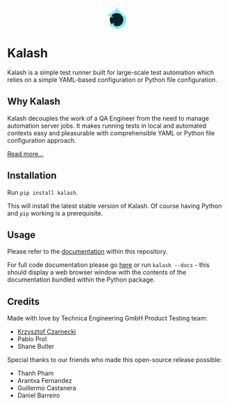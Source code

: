 <img src="kalash/res/kalash2.svg" alt="logo" width="50" style="display: block;margin-left: auto;margin-right: auto;"/>

# Kalash

Kalash is a simple test runner built for large-scale test automation which relies on a simple YAML-based configuration or Python file configuration.

## Why Kalash

Kalash decouples the work of a QA Engineer from the need to manage automation server jobs. It makes running tests in local and automated contexts easy and pleasurable with comprehensible YAML or Python file configuration approach.

[Read more...](./kalash/doc/features.md)

## Installation

Run `pip install kalash`.

This will install the latest stable version of Kalash. Of course having Python and `pip` working is a prerequisite.

## Usage

Please refer to the [documentation](./kalash/doc/basic_usage.md) within this repository.

For full code documentation please go [here]() or run `kalash --docs` - this should display a web browser window with the contents of the documentation bundled within the Python package.

## Credits

Made with love by Technica Engineering GmbH Product Testing team:

- [Krzysztof Czarnecki](https://github.com/kjczarne)
- Pablo Prol
- Shane Butler

Special thanks to our friends who made this open-source release possible:

- Thanh Pham
- Arantxa Fernandez
- Guillermo Castanera
- Daniel Barreiro
